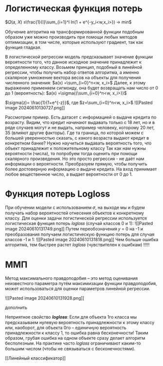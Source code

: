 
# Логистическая функция потерь

$𝑄(𝑎, 𝑋) ≤\frac{1}{l}\sum_{i=1}^l ln(1 + e^{-y_i<w,x_i>}) → min$

Обучение алгоритма на трансформированной функции подобным образом уже можно производить при помощи любых методов оптимизации, в том числе, которые используют градиент, так как функция гладкая.

В логистической регрессии модель предсказывает значение функции вероятности того, что данное исходное значение принадлежит к определенному классу.
Возьмем принцип, подобный в линейной регрессии, чтобы получить набор ответов алгоритма, а именно скалярное умножение вектора весов на объекты для получения численного значения: 
$a(x) =\sum_{i=0}^n<w, x_i>$
Далее, к этому выражению применяем сигмоиду, она будет возвращать нам число от 0 до 1
(вероятность):
$a(x) =\sigma{(\sum_{i=0}^n<w, x_i>)}$

$\sigma(z)= \frac{1}{1+e^{-z}}$,
где $z=\sum_{i=0}^n<w, x_i>$
![[Pasted image 20240610130727.png]]

Рассмотрим пример.
Есть датасет с информацией о выдаче кредита по возрасту. Видим, что кредит начинают выдавать только с 18 лет, но и в ряде случаев могут и не выдать, например человеку, которому 20 лет, 35 (влияют другие факторы). Где та граница, по которой можем с большей уверенностью сказать, с какого возраста выдают кредит в конкретном банке?
Нужно научиться выдавать вероятность того, что объект принадлежит к
положительному классу Так как нам нужны вероятности (числа), то попробуем тогда оценить при помощи скалярного произведения. Но это просто регрессия - не даёт нам информации о вероятности.
Преобразуем прямую, чтобы получить более достоверную информацию о выдаче кредита.
На вход принимает любое вещественное число, а выдает вероятности от 0 до 1.


# Функция потерь Logloss

При обучении модели с использованием 𝜎, на выходе мы и будем получать набор вероятностей отнесения объектов к конкретному классу.
Для оценки задачи логистической регрессии используется логистическая функция потерь 𝑙𝑜𝑔𝑙𝑜𝑠𝑠 (случай классов 0 и 1):
![[Pasted image 20240610131749.png]]
Путем переобозначения 𝑦 = 0 на -1 и преобразования получаем логистическую функцию потерь для случая классов -1 и 1:
![[Pasted image 20240610131818.png]]
Чем больше ошибка алгоритма, тем быстрее растет 𝑙𝑜𝑔𝑙𝑜𝑠𝑠 (чувствителен к ошибкам) !!!!!

# ММП

Метод максимального правдоподобия – это метод оценивания неизвестного параметра путём максимизации функции правдоподобия, может использоваться для оценки параметров линейной регрессии.

![[Pasted image 20240610131928.png]]



дополнить

Неприятное свойство 𝒍𝒐𝒈𝒍𝒐𝒔𝒔:
Если для объекта 1го класса мы предсказываем нулевую вероятность принадлежности к этому
классу или, наоборот, для объекта 0го – единичную вероятность принадлежности к классу 1, то
ошибка равна бесконечности!
Таким образом, грубая ошибка на одном объекте сразу делает алгоритм бесполезным. На
практике часто 𝑙𝑜𝑔𝑙𝑜𝑠𝑠 ограничивают каким-то большим числом (чтобы не связываться с
бесконечностями).

[[Линейный классификатор]]